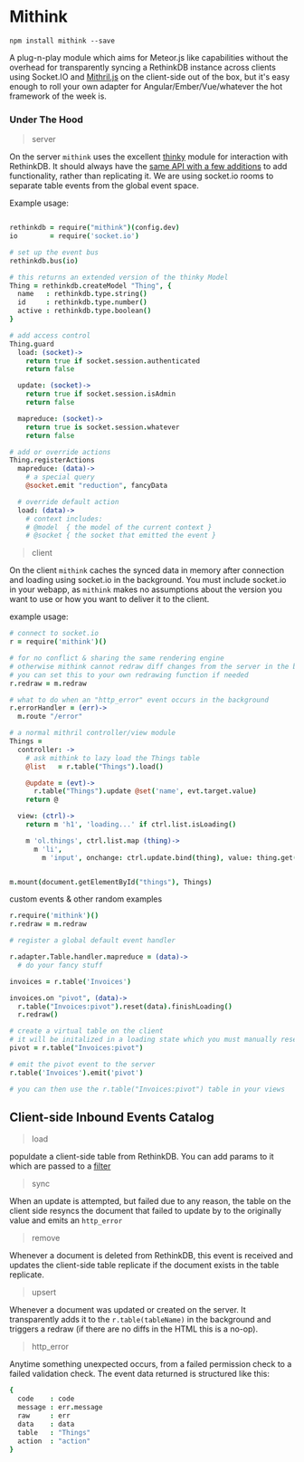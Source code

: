 # Mithink

`npm install mithink --save`

A plug-n-play module which aims for Meteor.js like capabilities without the overhead for transparently syncing a RethinkDB instance across clients using Socket.IO and [Mithril.js](http://mithril.js.org/) on the client-side out of the box, but it's easy enough to roll your own adapter for Angular/Ember/Vue/whatever the hot framework of the week is.

### Under The Hood

> server

On the server `mithink` uses the excellent [thinky](http://thinky.io/documentation/) module for interaction with RethinkDB.  It should always have the [same API with a few additions](https://github.com/ondreian/mithink/blob/master/src/server/thinky.coffee) to add functionality, rather than replicating it.  We are using socket.io rooms to separate table events from the global event space.

Example usage:
```coffeescript

rethinkdb = require("mithink")(config.dev)
io        = require('socket.io')

# set up the event bus
rethinkdb.bus(io)

# this returns an extended version of the thinky Model 
Thing = rethinkdb.createModel "Thing", {
  name   : rethinkdb.type.string()
  id     : rethinkdb.type.number()
  active : rethinkdb.type.boolean()
}

# add access control
Thing.guard
  load: (socket)->
    return true if socket.session.authenticated
    return false

  update: (socket)->
    return true if socket.session.isAdmin
    return false

  mapreduce: (socket)->
    return true is socket.session.whatever
    return false

# add or override actions
Thing.registerActions
  mapreduce: (data)->
    # a special query
    @socket.emit "reduction", fancyData

  # override default action
  load: (data)->
    # context includes:
    # @model  { the model of the current context }
    # @socket { the socket that emitted the event }
```

> client

On the client `mithink` caches the synced data in memory after connection and loading using socket.io in the background.  You must include socket.io in your webapp, as `mithink` makes no assumptions about the version you want to use or how you want to deliver it to the client.


example usage:

```coffeescript
# connect to socket.io
r = require('mithink')()

# for no conflict & sharing the same rendering engine  
# otherwise mithink cannot redraw diff changes from the server in the background.  
# you can set this to your own redrawing function if needed
r.redraw = m.redraw

# what to do when an "http_error" event occurs in the background
r.errorHandler = (err)->
  m.route "/error"

# a normal mithril controller/view module
Things =
  controller: ->
    # ask mithink to lazy load the Things table
    @list   = r.table("Things").load()

    @update = (evt)->
      r.table("Things").update @set('name', evt.target.value)
    return @

  view: (ctrl)->
    return m 'h1', 'loading...' if ctrl.list.isLoading()

    m 'ol.things', ctrl.list.map (thing)->
      m 'li',
        m 'input', onchange: ctrl.update.bind(thing), value: thing.get('name')


m.mount(document.getElementById("things"), Things)
```
custom events & other random examples

```coffeescript
r.require('mithink')()
r.redraw = m.redraw

# register a global default event handler

r.adapter.Table.handler.mapreduce = (data)->
  # do your fancy stuff

invoices = r.table('Invoices')

invoices.on "pivot", (data)->
  r.table("Invoices:pivot").reset(data).finishLoading()
  r.redraw()

# create a virtual table on the client
# it will be initalized in a loading state which you must manually reset
pivot = r.table("Invoices:pivot")

# emit the pivot event to the server
r.table('Invoices').emit('pivot')

# you can then use the r.table("Invoices:pivot") table in your views

```


## Client-side Inbound Events Catalog

> load

populdate a client-side table from RethinkDB.  You can add params to it which are passed to a [filter](https://github.com/ondreian/mithink/blob/master/src/server/actions.coffee#L4-L7)

> sync

When an update is attempted, but failed due to any reason, the table on the client side resyncs the document that failed to update by to the originally value and emits an `http_error`

> remove

Whenever a document is deleted from RethinkDB, this event is received and updates the client-side table replicate if the document exists in the table replicate.

> upsert

Whenever a document was updated or created on the server.  It transparently adds it to the `r.table(tableName)` in the background and triggers a redraw (if there are no diffs in the HTML this is a no-op).

> http_error

Anytime something unexpected occurs, from a failed permission check to a failed validation check.  The event data returned is structured like this:

```coffeescript
{
  code    : code
  message : err.message
  raw     : err
  data    : data
  table   : "Things"
  action  : "action"
}
```
